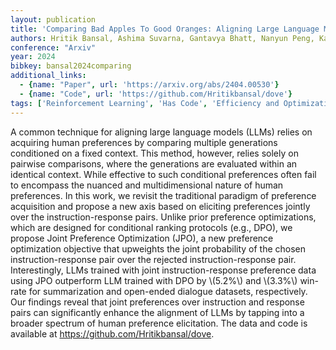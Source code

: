 ```yaml
---
layout: publication
title: 'Comparing Bad Apples To Good Oranges: Aligning Large Language Models Via Joint Preference Optimization'
authors: Hritik Bansal, Ashima Suvarna, Gantavya Bhatt, Nanyun Peng, Kai-wei Chang, Aditya Grover
conference: "Arxiv"
year: 2024
bibkey: bansal2024comparing
additional_links:
  - {name: "Paper", url: 'https://arxiv.org/abs/2404.00530'}
  - {name: "Code", url: 'https://github.com/Hritikbansal/dove'}
tags: ['Reinforcement Learning', 'Has Code', 'Efficiency and Optimization', 'Applications']
---
```

A common technique for aligning large language models (LLMs) relies on
acquiring human preferences by comparing multiple generations conditioned on a
fixed context. This method, however, relies solely on pairwise comparisons,
where the generations are evaluated within an identical context. While
effective to such conditional preferences often fail to encompass the nuanced
and multidimensional nature of human preferences. In this work, we revisit the
traditional paradigm of preference acquisition and propose a new axis based on
eliciting preferences jointly over the instruction-response pairs. Unlike prior
preference optimizations, which are designed for conditional ranking protocols
(e.g., DPO), we propose Joint Preference Optimization (JPO), a new preference
optimization objective that upweights the joint probability of the chosen
instruction-response pair over the rejected instruction-response pair.
Interestingly, LLMs trained with joint instruction-response preference data
using JPO outperform LLM trained with DPO by \\(5.2%\\) and \\(3.3%\\) win-rate for
summarization and open-ended dialogue datasets, respectively. Our findings
reveal that joint preferences over instruction and response pairs can
significantly enhance the alignment of LLMs by tapping into a broader spectrum
of human preference elicitation. The data and code is available at
https://github.com/Hritikbansal/dove.
